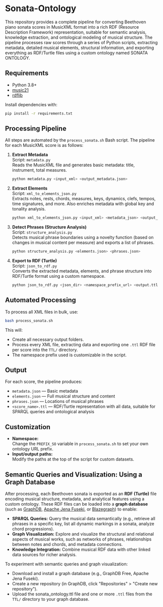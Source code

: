 # Sonata-Ontology
This repository provides a complete pipeline for converting Beethoven piano sonata scores in MusicXML format into a rich RDF (Resource Description Framework) representation, suitable for semantic analysis, knowledge extraction, and ontological modeling of musical structure. The pipeline processes raw scores through a series of Python scripts, extracting metadata, detailed musical elements, structural information, and exporting everything as RDF/Turtle files using a custom ontology named SONATA ONTOLOGY.

## Requirements

- Python 3.8+
- [music21](https://web.mit.edu/music21/)  
- [rdflib](https://rdflib.readthedocs.io/)

Install dependencies with:
```bash
pip install -r requirements.txt
```
## Processing Pipeline

All steps are automated by the `process_sonata.sh` Bash script. The pipeline for each MusicXML score is as follows:

1. **Extract Metadata**  
   Script: `metadata.py`  
   Reads the MusicXML file and generates basic metadata: title, instrument, total measures.  
   ```bash
   python metadata.py <input_xml> <output_metadata.json>
   ```

2. **Extract Elements**  
   Script: `xml_to_elements_json.py`  
   Extracts notes, rests, chords, measures, keys, dynamics, clefs, tempos, time signatures, and more. Also enriches metadata with global key and tonality analysis.  
   ```bash
   python xml_to_elements_json.py <input_xml> <metadata_json> <output_elements.json>
   ```

3. **Detect Phrases (Structure Analysis)**  
   Script: `structure_analysis.py`  
   Detects musical phrase boundaries using a novelty function (based on changes in musical content per measure) and exports a list of phrases.  
   ```bash
   python structure_analysis.py <elements.json> <phrases.json>
   ```

4. **Export to RDF (Turtle)**  
   Script: `json_to_rdf.py`  
   Converts the extracted metadata, elements, and phrase structure into RDF/Turtle format using a custom namespace.  
   ```bash
   python json_to_rdf.py <json_dir> <namespace_prefix_url> <output.ttl>
   ```

## Automated Processing

To process all XML files in bulk, use:
```bash
bash process_sonata.sh
```
This will:
- Create all necessary output folders.
- Process every XML file, extracting data and exporting one `.ttl` RDF file per score into the `TTL/` directory.
- The namespace prefix used is customizable in the script.

## Output

For each score, the pipeline produces:
- `metadata.json` — Basic metadata
- `elements.json` — Full musical structure and content
- `phrases.json` — Locations of musical phrases
- `<score_name>.ttl` — RDF/Turtle representation with all data, suitable for SPARQL queries and ontological analysis

## Customization

- **Namespace:**  
  Change the `PREFIX_SO` variable in `process_sonata.sh` to set your own ontology URL prefix.
- **Input/output paths:**  
  Modify the paths at the top of the script for custom datasets.

## Semantic Queries and Visualization: Using a Graph Database

After processing, each Beethoven sonata is exported as an **RDF (Turtle)** file encoding musical structure, metadata, and analytical features using a custom ontology. These RDF files can be loaded into a **graph database** (such as [GraphDB](https://www.ontotext.com/products/graphdb/), [Apache Jena Fuseki](https://jena.apache.org/documentation/fuseki2/), or [Blazegraph](https://blazegraph.com/)) to enable:

- **SPARQL Queries:** Query the musical data semantically (e.g., retrieve all phrases in a specific key, list all dynamic markings in a sonata, analyze chord progressions).
- **Graph Visualization:** Explore and visualize the structural and relational aspects of musical works, such as networks of phrases, relationships between notes and chords, and metadata connections.
- **Knowledge Integration:** Combine musical RDF data with other linked data sources for richer analysis.

To experiment with semantic queries and graph visualization:

- Download and install a graph database (e.g., GraphDB Free, Apache Jena Fuseki).
- Create a new repository (in GraphDB, click "Repositories" > "Create new repository").
- Upload the sonata_ontology.ttl file and one or more `.ttl` files from the `TTL/` directory to your graph database.
